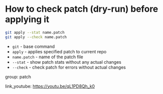 # How to check patch (dry-run) before applying it

```bash
git apply --stat name.patch
git apply --check name.patch
```

- `git` - base command
- `apply` - applies specified patch to current repo
- `name.patch` - name of the patch file
- `--stat` - show patch stats without any actual changes
- `--check` - check patch for errors without actual changes

group: patch


link_youtube: https://youtu.be/qL1PD8Qh_k0

